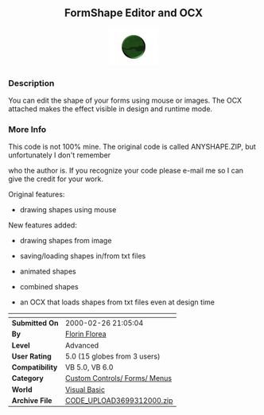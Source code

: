 ﻿<div align="center">

## FormShape Editor and OCX

<img src="buton1.gif">
</div>

### Description

You can edit the shape of your forms using mouse or images. The OCX attached makes the effect visible in design and runtime mode.
 
### More Info
 
This code is not 100% mine. The original code is called ANYSHAPE.ZIP, but unfortunately I don't remember

who the author is. If you recognize your code please e-mail me so I can give the credit for your work.

Original features:

- drawing shapes using mouse

New features added:

- drawing shapes from image

- saving/loading shapes in/from txt files

- animated shapes

- combined shapes

- an OCX that loads shapes from txt files even at design time


<span>             |<span>
---                |---
**Submitted On**   |2000-02-26 21:05:04
**By**             |[Florin Florea](https://github.com/Planet-Source-Code/PSCIndex/blob/master/ByAuthor/florin-florea.md)
**Level**          |Advanced
**User Rating**    |5.0 (15 globes from 3 users)
**Compatibility**  |VB 5\.0, VB 6\.0
**Category**       |[Custom Controls/ Forms/  Menus](https://github.com/Planet-Source-Code/PSCIndex/blob/master/ByCategory/custom-controls-forms-menus__1-4.md)
**World**          |[Visual Basic](https://github.com/Planet-Source-Code/PSCIndex/blob/master/ByWorld/visual-basic.md)
**Archive File**   |[CODE\_UPLOAD3699312000\.zip](https://github.com/Planet-Source-Code/florin-florea-formshape-editor-and-ocx__1-6276/archive/master.zip)








